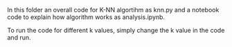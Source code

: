 In this folder an overall code for K-NN algortihm as knn.py and a notebook code to explain how algorithm works as analysis.ipynb.

To run the code for different k values, simply change the k value in the code and run.
